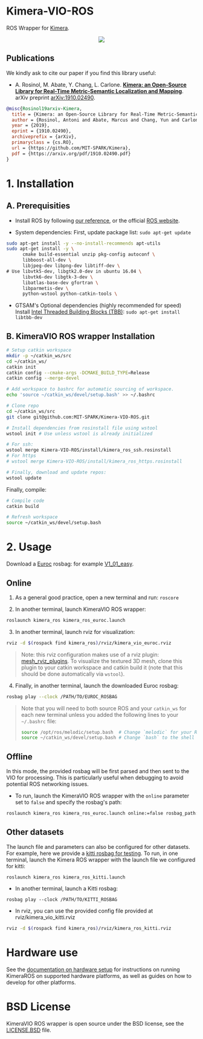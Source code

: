 # Kimera-VIO-ROS

ROS Wrapper for [Kimera](https://github.com/MIT-SPARK/Kimera).

<div align="center">
    <img src="docs/media/Kimera-VIO-ROS_mesh.gif">
</div>

## Publications

We kindly ask to cite our paper if you find this library useful:

 - A. Rosinol, M. Abate, Y. Chang, L. Carlone. [**Kimera: an Open-Source Library for Real-Time Metric-Semantic Localization and Mapping**](https://arxiv.org/abs/1910.02490). arXiv preprint [arXiv:1910.02490](https://arxiv.org/abs/1910.02490).
 ```bibtex
 @misc{Rosinol19arxiv-Kimera,
   title = {Kimera: an Open-Source Library for Real-Time Metric-Semantic Localization and Mapping},
   author = {Rosinol, Antoni and Abate, Marcus and Chang, Yun and Carlone, Luca},
   year = {2019},
   eprint = {1910.02490},
   archiveprefix = {arXiv},
   primaryclass = {cs.RO},
   url = {https://github.com/MIT-SPARK/Kimera},
   pdf = {https://arxiv.org/pdf/1910.02490.pdf}
 }
```

# 1. Installation

## A. Prerequisities

- Install ROS by following [our reference](./docs/ros_installation.md), or the official [ROS website](https://www.ros.org/install/).


- System dependencies:
First, update package list: `sudo apt-get update`
```bash
sudo apt-get install -y --no-install-recommends apt-utils
sudo apt-get install -y \
      cmake build-essential unzip pkg-config autoconf \
      libboost-all-dev \
      libjpeg-dev libpng-dev libtiff-dev \
# Use libvtk5-dev, libgtk2.0-dev in ubuntu 16.04 \
      libvtk6-dev libgtk-3-dev \
      libatlas-base-dev gfortran \
      libparmetis-dev \
      python-wstool python-catkin-tools \
```

- GTSAM's Optional dependencies (highly recommended for speed)
Install [Intel Threaded Building Blocks (TBB)](http://www.threadingbuildingblocks.org/): `sudo apt-get install libtbb-dev`

## B. KimeraVIO ROS wrapper Installation

```bash
# Setup catkin workspace
mkdir -p ~/catkin_ws/src
cd ~/catkin_ws/
catkin init
catkin config --cmake-args -DCMAKE_BUILD_TYPE=Release
catkin config --merge-devel

# Add workspace to bashrc for automatic sourcing of workspace.
echo 'source ~/catkin_ws/devel/setup.bash' >> ~/.bashrc

# Clone repo
cd ~/catkin_ws/src
git clone git@github.com:MIT-SPARK/Kimera-VIO-ROS.git

# Install dependencies from rosinstall file using wstool
wstool init # Use unless wstool is already initialized

# For ssh:
wstool merge Kimera-VIO-ROS/install/kimera_ros_ssh.rosinstall
# For https
# wstool merge Kimera-VIO-ROS/install/kimera_ros_https.rosinstall

# Finally, download and update repos:
wstool update
```

Finally, compile:

```bash
# Compile code
catkin build

# Refresh workspace
source ~/catkin_ws/devel/setup.bash
```

# 2. Usage
Download a [Euroc](https://projects.asl.ethz.ch/datasets/doku.php?id=kmavvisualinertialdatasets) rosbag: for example [V1_01_easy](http://robotics.ethz.ch/~asl-datasets/ijrr_euroc_mav_dataset/vicon_room1/V1_01_easy/V1_01_easy.bag).

## Online
  1. As a general good practice, open a new terminal and run: `roscore`

  2. In another terminal, launch KimeraVIO ROS wrapper:
  ```bash
  roslaunch kimera_ros kimera_ros_euroc.launch
  ```

  3. In another terminal, launch rviz for visualization:
  ```bash
  rviz -d $(rospack find kimera_ros)/rviz/kimera_vio_euroc.rviz
  ```
  > Note: this rviz configuration makes use of a rviz plugin: [mesh_rviz_plugins](https://github.com/ToniRV/mesh_rviz_plugins). To visualize the textured 3D mesh, clone this plugin to your catkin workspace and catkin build it (note that this should be done automatically via `wstool`).

  4. Finally, in another terminal, launch the downloaded Euroc rosbag:
  ```bash
  rosbag play --clock /PATH/TO/EUROC_ROSBAG
  ```

  > Note that you will need to both source ROS and your `catkin_ws` for each new terminal unless you added the following lines to your `~/.bashrc` file:
  > ```bash
  > source /opt/ros/melodic/setup.bash  # Change `melodic` for your ROS distribution.
  > source ~/catkin_ws/devel/setup.bash # Change `bash` to the shell you use.
  > ```

## Offline
  In this mode, the provided rosbag will be first parsed and then sent to the VIO for processing.
  This is particularly useful when debugging to avoid potential ROS networking issues.
  - To run, launch the KimeraVIO ROS wrapper with the `online` parameter set to `false` and specify the rosbag's path:
  ```bash
  roslaunch kimera_ros kimera_ros_euroc.launch online:=false rosbag_path:="PATH/TO/ROSBAG"
  ```

## Other datasets
The launch file and parameters can also be configured for other datasets. For example, here we provide a [kitti rosbag for testing](https://drive.google.com/drive/folders/1mPdc1XFa5y1NrZtffYTkrkGaxj5wvX0T?usp=sharing). To run, in one terminal, launch the Kimera ROS wrapper with the launch file we configured for kitti:
```
roslaunch kimera_ros kimera_ros_kitti.launch
```
  - In another terminal, launch a Kitti rosbag:
```
rosbag play --clock /PATH/TO/KITTI_ROSBAG
```
  - In rviz, you can use the provided config file provided at rviz/kimera_vio_kitti.rviz
  ```bash
  rviz -d $(rospack find kimera_ros)/rviz/kimera_ros_kitti.rviz
  ```

# Hardware use

See the [documentation on hardware setup](docs/hardware_setup.md) for instructions on running KimeraROS on supported hardware platforms, as well as guides on how to develop for other platforms.

# BSD License
KimeraVIO ROS wrapper is open source under the BSD license, see the [LICENSE.BSD](./LICENSE.BSD) file.
